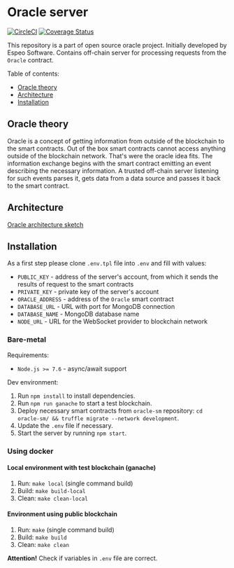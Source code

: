# Oracle server

[![CircleCI](https://circleci.com/gh/EspeoBlockchain/gardener-server.svg?style=shield)](https://circleci.com/gh/EspeoBlockchain/gardener-server)
[![Coverage Status](https://coveralls.io/repos/github/EspeoBlockchain/gardener-server/badge.svg)](https://coveralls.io/github/EspeoBlockchain/gardener-server)

This repository is a part of open source oracle project. Initially developed by Espeo Software. 
Contains off-chain server for processing requests from the `Oracle` contract.

Table of contents:
- [Oracle theory](#oracle-theory)
- [Architecture](#architecture)
- [Installation](#installation)

## Oracle theory
Oracle is a concept of getting information from outside of the blockchain to the smart contracts. Out of the box smart contracts cannot access anything outside of the blockchain network. That's were the oracle idea fits. The information exchange begins with the smart contract emitting an event describing the necessary information. A trusted off-chain server listening for such events parses it, gets data from a data source and passes it back to the smart contract.

## Architecture
[Oracle architecture sketch](images/OracleArchitecture.png) 

## Installation

As a first step please clone `.env.tpl` file into `.env` and fill with values:
- `PUBLIC_KEY` - address of the server's account, from which it sends the results of request to the smart contracts
- `PRIVATE_KEY` - private key of the server's account
- `ORACLE_ADDRESS` - address of the `Oracle` smart contract
- `DATABASE_URL` - URL with port for MongoDB connection
- `DATABASE_NAME` - MongoDB database name
- `NODE_URL` - URL for the WebSocket provider to blockchain network

### Bare-metal

Requirements:
- `Node.js >= 7.6` - async/await support

Dev environment:
1. Run `npm install` to install dependencies.
2. Run `npm run ganache` to start a test blockchain.
3. Deploy necessary smart contracts from `oracle-sm` repository: `cd oracle-sm/ && truffle migrate --network development`.
4. Update the `.env` file if necessary.
5. Start the server by running `npm start`.

### Using docker

#### Local environment with test blockchain (ganache)

1. Run: `make local` (single command build)
1. Build: `make build-local`
1. Clean: `make clean-local`

#### Environment using public blockchain

1. Run: `make` (single command build)
1. Build: `make build`
1. Clean: `make clean`

**Attention!** Check if variables in `.env` file are correct.
